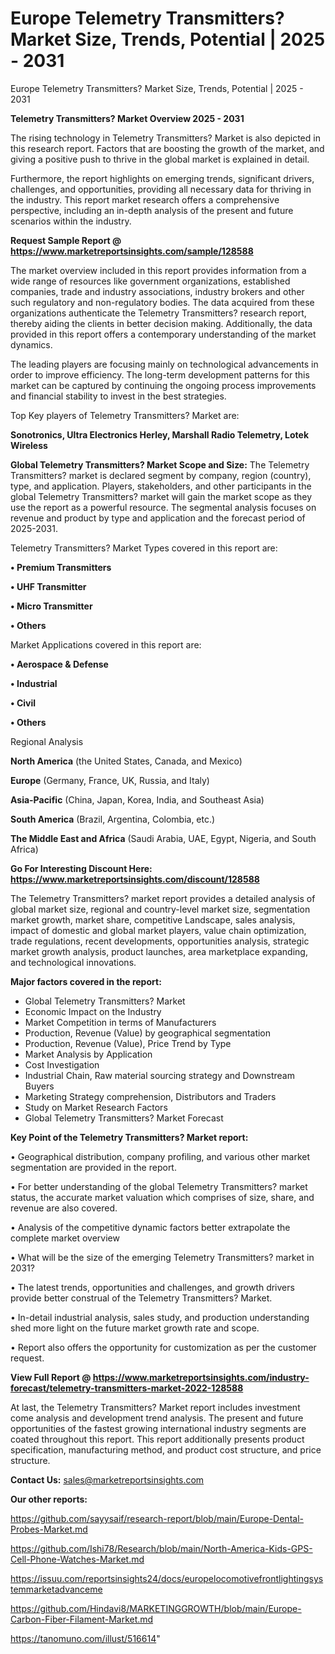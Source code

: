 # Europe Telemetry Transmitters? Market Size, Trends, Potential | 2025 - 2031
Europe Telemetry Transmitters? Market Size, Trends, Potential | 2025 - 2031

<Strong> Telemetry Transmitters? Market Overview 2025 - 2031</strong>

The rising technology in Telemetry Transmitters? Market is also depicted in this research report. Factors that are boosting the growth of the market, and giving a positive push to thrive in the global market is explained in detail.

Furthermore, the report highlights on emerging trends, significant drivers, challenges, and opportunities, providing all necessary data for thriving in the industry. This report market research offers a comprehensive perspective, including an in-depth analysis of the present and future scenarios within the industry.

<strong>Request Sample Report @ <a href=https://www.marketreportsinsights.com/sample/128588>https://www.marketreportsinsights.com/sample/128588</a></strong>

The market overview included in this report provides information from a wide range of resources like government organizations, established companies, trade and industry associations, industry brokers and other such regulatory and non-regulatory bodies. The data acquired from these organizations authenticate the Telemetry Transmitters? research report, thereby aiding the clients in better decision making. Additionally, the data provided in this report offers a contemporary understanding of the market dynamics.

The leading players are focusing mainly on technological advancements in order to improve efficiency. The long-term development patterns for this market can be captured by continuing the ongoing process improvements and financial stability to invest in the best strategies.

Top Key players of Telemetry Transmitters? Market are:

<strong>Sonotronics, Ultra Electronics Herley, Marshall Radio Telemetry, Lotek Wireless</strong>

<strong><b>Global Telemetry Transmitters? Market Scope and Size:</b></strong>
The Telemetry Transmitters? market is declared segment by company, region (country), type, and application. Players, stakeholders, and other participants in the global Telemetry Transmitters? market will gain the market scope as they use the report as a powerful resource. The segmental analysis focuses on revenue and product by type and application and the forecast period of 2025-2031.

Telemetry Transmitters? Market Types covered in this report are:

<strong>• Premium Transmitters

• UHF Transmitter

• Micro Transmitter

• Others</strong>

Market Applications covered in this report are:

<strong>• Aerospace & Defense

• Industrial

• Civil

• Others</strong> 

Regional Analysis

<strong>North America</strong> (the United States, Canada, and Mexico)

<strong>Europe</strong> (Germany, France, UK, Russia, and Italy)

<strong>Asia-Pacific</strong> (China, Japan, Korea, India, and Southeast Asia)

<strong>South America</strong> (Brazil, Argentina, Colombia, etc.)

<strong>The Middle East and Africa</strong> (Saudi Arabia, UAE, Egypt, Nigeria, and South Africa)

<strong>Go For Interesting Discount Here: <a href=https://www.marketreportsinsights.com/discount/128588>https://www.marketreportsinsights.com/discount/128588</a></strong>

The Telemetry Transmitters? market report provides a detailed analysis of global market size, regional and country-level market size, segmentation market growth, market share, competitive Landscape, sales analysis, impact of domestic and global market players, value chain optimization, trade regulations, recent developments, opportunities analysis, strategic market growth analysis, product launches, area marketplace expanding, and technological innovations.

<strong><b>Major factors covered in the report:</b></strong>
<ul>
  <li>Global Telemetry Transmitters? Market </li>
  <li>Economic Impact on the Industry</li>
  <li>Market Competition in terms of Manufacturers</li>
  <li>Production, Revenue (Value) by geographical segmentation</li>
  <li>Production, Revenue (Value), Price Trend by Type</li>
  <li>Market Analysis by Application</li>
  <li>Cost Investigation</li>
  <li>Industrial Chain, Raw material sourcing strategy and Downstream Buyers</li>
  <li>Marketing Strategy comprehension, Distributors and Traders</li>
  <li>Study on Market Research Factors</li>
  <li>Global Telemetry Transmitters? Market Forecast</li>
</ul>

<strong><b>Key Point of the Telemetry Transmitters? Market report:</b></strong>

• Geographical distribution, company profiling, and various other market segmentation are provided in the report.

• For better understanding of the global Telemetry Transmitters? market status, the accurate market valuation which comprises of size, share, and revenue are also covered.

• Analysis of the competitive dynamic factors better extrapolate the complete market overview

• What will be the size of the emerging Telemetry Transmitters? market in 2031?

• The latest trends, opportunities and challenges, and growth drivers provide better construal of the Telemetry Transmitters? Market.

• In-detail industrial analysis, sales study, and production understanding shed more light on the future market growth rate and scope.

• Report also offers the opportunity for customization as per the customer request.

<strong><b>View Full Report @ <a href=https://www.marketreportsinsights.com/industry-forecast/telemetry-transmitters-market-2022-128588>https://www.marketreportsinsights.com/industry-forecast/telemetry-transmitters-market-2022-128588</a></b></strong>


At last, the Telemetry Transmitters? Market report includes investment come analysis and development trend analysis. The present and future opportunities of the fastest growing international industry segments are coated throughout this report. This report additionally presents product specification, manufacturing method, and product cost structure, and price structure.

<strong>Contact Us:</strong>
sales@marketreportsinsights.com

<strong>Our other reports:</strong>

<a href=https://github.com/sayysaif/research-report/blob/main/Europe-Dental-Probes-Market.md>https://github.com/sayysaif/research-report/blob/main/Europe-Dental-Probes-Market.md</a>

<a href=https://github.com/Ishi78/Research/blob/main/North-America-Kids-GPS-Cell-Phone-Watches-Market.md>https://github.com/Ishi78/Research/blob/main/North-America-Kids-GPS-Cell-Phone-Watches-Market.md</a>

<a href=https://issuu.com/reportsinsights24/docs/europelocomotivefrontlightingsystemmarketadvanceme>https://issuu.com/reportsinsights24/docs/europelocomotivefrontlightingsystemmarketadvanceme</a>

<a href=https://github.com/Hindavi8/MARKETINGGROWTH/blob/main/Europe-Carbon-Fiber-Filament-Market.md>https://github.com/Hindavi8/MARKETINGGROWTH/blob/main/Europe-Carbon-Fiber-Filament-Market.md</a>

<a href=https://tanomuno.com/illust/516614>https://tanomuno.com/illust/516614</a>"
